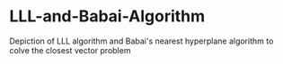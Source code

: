 # LLL-and-Babai-Algorithm
Depiction of LLL algorithm and Babai's nearest hyperplane algorithm to colve the closest vector problem
